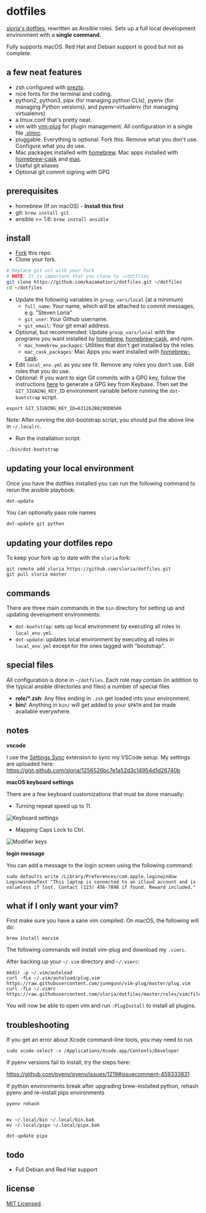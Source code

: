 dotfiles
========

[sloria's dotfiles](https://github.com/sloria/dotfiles-old), rewritten as Ansible roles. Sets up a full local development environment with a **single command.**

Fully supports macOS. Red Hat and Debian support is good but not as complete.

a few neat features
-------------------

- zsh configured with [prezto](https://github.com/sorin-ionescu/prezto).
- nice fonts for the terminal and coding.
- python2, python3, pipx (for managing python CLIs), pyenv (for managing Python versions), and pyenv-virtualenv (for managing virtualenvs)
- a tmux.conf that's pretty neat.
- vim with [vim-plug](https://github.com/junegunn/vim-plug) for plugin management. All configuration in a single file [.vimrc](https://github.com/sloria/dotfiles/blob/master/roles/vim/files/vimrc).
- pluggable. Everything is optional. Fork this. Remove what you don't use. Configure what you do use.
- Mac packages installed with [homebrew][]. Mac apps installed with [homebrew-cask][] and [mas][].
- Useful git aliases
- Optional git commit signing with GPG

prerequisites
-------------

- homebrew (If on macOS) - **Install this first**
- git: `brew install git`
- ansible >= 1.6: `brew install ansible`

install
-------

- [Fork](https://github.com/sloria/dotfiles/fork) this repo.
- Clone your fork.

```bash
# Replace git url with your fork
# NOTE: It is important that you clone to ~/dotfiles
git clone https://github.com/kazamatzuri/dotfiles.git ~/dotfiles
cd ~/dotfiles
```

- Update the following variables in `group_vars/local` (at a minimum)
    - `full_name`: Your name, which will be attached to commit messages, e.g. "Steven Loria"
    - `git_user`: Your Github username.
    - `git_email`: Your git email address.
- Optional, but recommended: Update `group_vars/local` with the programs you want installed by [homebrew][], [homebrew-cask][], and npm.
    - `mac_homebrew_packages`:  Utilities that don't get installed by the roles.
    - `mac_cask_packages`: Mac Apps you want installed with [homebrew-cask][].
- Edit `local_env.yml` as you see fit. Remove any roles you don't use. Edit roles that you do use.
- Optional: If you want to sign Git commits with a GPG key, follow the
    instructions [here](https://github.com/pstadler/keybase-gpg-github)
    to generate a GPG key from Keybase. Then set the
    `GIT_SIGNING_KEY_ID` environment variable before running the
    `dot-bootstrap` script.

```
export GIT_SIGNING_KEY_ID=631262B829DDB506
```

Note: After running the dot-bootstrap script, you should put the above
line in `~/.localrc`.

- Run the installation script.

```bash
./bin/dot-bootstrap
```

updating your local environment
-------------------------------

Once you have the dotfiles installed you can run the following command to rerun the ansible playbook:

```bash
dot-update
```

You can optionally pass role names

```bash
dot-update git python
```

updating your dotfiles repo
---------------------------

To keep your fork up to date with the `sloria` fork:

```
git remote add sloria https://github.com/sloria/dotfiles.git
git pull sloria master
```

commands
--------

There are three main commands in the `bin` directory for setting up and updating development environments:

- `dot-bootstrap`: sets up local environment by executing all roles in `local_env.yml`.
- `dot-update`: updates local environment by executing all roles in `local_env.yml` except for the ones tagged with "bootstrap".

special files
-------------

All configuration is done in `~/dotfiles`. Each role may contain (in addition to the typical ansible directories and files) a number of special files

- **role/\*.zsh**: Any files ending in `.zsh` get loaded into your environment.
- **bin/**: Anything in `bin/` will get added to your `$PATH` and be made available everywhere.

notes
-----

**vscode**

I use the [Settings Sync](https://marketplace.visualstudio.com/items?itemName=Shan.code-settings-sync) extension to sync my VSCode setup.
My settings are uploaded here: https://gist.github.com/sloria/1256526bc7e1a52d3c14954d1d26740b

**macOS keyboard settings**

There are a few keyboard customizations that must be done manually:

- Turning repeat speed up to 11.

![Keyboard settings](https://user-images.githubusercontent.com/2379650/34223505-91f95072-e58d-11e7-9b36-78aec4203b0d.png "Key repeat settings")


- Mapping Caps Lock to Ctrl.

![Modifier keys](https://user-images.githubusercontent.com/2379650/34223523-a2c8e4e4-e58d-11e7-9532-d74b95d8408a.png)

**login message**

You can add a message to the login screen using the following command:

```
sudo defaults write /Library/Preferences/com.apple.loginwindow LoginwindowText "This laptop is connected to an iCloud account and is valueless if lost. Contact (123) 456-7890 if found. Reward included."
```

what if I only want your vim?
-----------------------------

First make sure you have a sane vim compiled. On macOS, the following will do:

```
brew install macvim
```

The following commands will install vim-plug and download my `.vimrc`.

After backing up your `~/.vim` directory and `~/.vimrc`:

```
mkdir -p ~/.vim/autoload
curl -fLo ~/.vim/autoload/plug.vim https://raw.githubusercontent.com/junegunn/vim-plug/master/plug.vim
curl -fLo ~/.vimrc https://raw.githubusercontent.com/sloria/dotfiles/master/roles/vim/files/vimrc
```

You will now be able to open vim and run `:PlugInstall` to install all plugins.


troubleshooting
---------------

If you get an error about Xcode command-line tools, you may need to run

```
sudo xcode-select -s /Applications/Xcode.app/Contents/Developer
```

If pyenv versions fail to install, try the steps here:

https://github.com/pyenv/pyenv/issues/1219#issuecomment-459333831

If python environments break after upgrading brew-installed python, rehash pyenv and re-install pipx environments

```
pyenv rehash


mv ~/.local/bin ~/.local/bin.bak
mv ~/.local/pipx ~/.local/pipx.bak

dot-update pipx
```

todo
----

- Full Debian and Red Hat support

[homebrew]: http://brew.sh/
[homebrew-cask]: https://github.com/caskroom/homebrew-cask
[mas]: https://github.com/mas-cli/mas


license
-------

[MIT Licensed](http://sloria.mit-license.org/).
